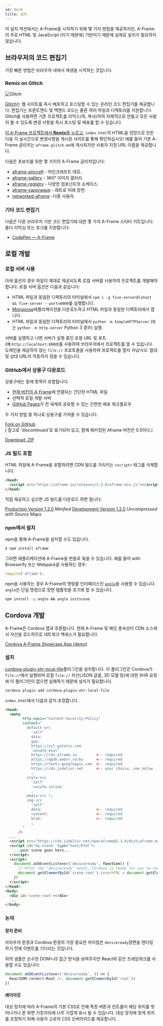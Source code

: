 ```yaml
---
id: doc8
title: 설치
---
```


이 설치 섹션에서는 A-Frame을 시작하기 위해 몇 가지 방법을 제공하지만,
A-Frame이 주로 HTML 및 JavaScript (이기 때문에) 기반이기 때문에 
실제로 설치가 필요하지 않습니다.

<!--toc-->

## 브라우저의 코드 편집기

가장 빠른 방법은 브라우저 내에서 재생을 시작하는 것입니다.

### Remix on Glitch

![Glitch](https://cloud.githubusercontent.com/assets/674727/24480466/54b17d22-1499-11e7-8a18-d4f76b49ad07.jpg)

[glitch]: https://glitch.com/~aframe

[Glitch][glitch]는 웹 사이트를 즉시 배포하고 호스팅할 수 있는 온라인 코드 편집기를 제공합니다. 
편집기는 프론트엔드 및 백엔드 코드는 물론 여러 파일과 디렉토리를 지원합니다. 
Glitch를 사용하면 기존 프로젝트를 리믹스(즉, 복사)하여 자체적으로 만들고 모든 사람이 볼 수 있도록 
변경 사항을 즉시 호스팅 및 배포를 할 수 있습니다.

[이 A-Frame 프로젝트에서 **Remix**를 누르고][glitch], `index.html`의 HTML을 엉망으로 만든 다음 각 
실시간으로 변경사항을 게시된 사이트를 통해 확인하십시오!
예를 들어 기본 A-Frame 글리치는 `aframe.glitch.me`에 게시되지만 사용자 지정 URL 이름을 제공합니다.

다음은 초보자를 위한 몇 가지의 A-Frame 글리치입니다:

- [aframe-aincraft](https://glitch.com/~aframe-aincraft) - 마인크래프트 데모.
- [aframe-gallery](https://glitch.com/~aframe-gallery) - 360&deg; 이미지 갤러리.
- [aframe-registry](https://glitch.com/~aframe-registry) - 다양한 컴포넌트의 쇼케이스.
- [aframe-vaporwave](https://glitch.com/~aframe-vaporwave) - 레트로 미래 장면.
- [networked-aframe](https://glitch.com/~networked-aframe) -다중 사용자.

### 기타 코드 편집기

다음은 다른 브라우저 기반 코드 편집기에 대한 몇 가지 A-Frame 스타터 키트입니다. 둘다 리믹싱 또는 포크를 지원합니다:

- [CodePen &mdash; A-Frame](https://codepen.io/mozvr/pen/BjygdO)

## 로컬 개발

### 로컬 서버 사용

아래 옵션의 경우 파일이 제대로 제공되도록 로컬 서버를 사용하여 프로젝트를 개발해야 합니다. 로컬 서버 옵션은 다음과 같습니다:

- HTML 파일과 동일한 디렉토리의 터미널에서 `npm i -g five-server@latest && five-server --port=8000`를 실행합니다.
- [Mongoose](https://www.cesanta.com/products/binary)애플리케이션을 다운로드하고 HTML 파일과 동일한 디렉토리에서 엽니다.
- HTML 파일과 동일한 디렉토리의 터미널에서 `python -m SimpleHTTPServer` (또는 `python -m http.server` Python 3 경우) 실행.

서버를 실행하고 나면 서버가 실행 중인 로컬 URL 및 포트(예:`http://localhost:8000`)를 사용하여 브라우저에서 프로젝트를 열 수 있습니다.
도메인을 제공하지 않는 `file://` 프로토콜을 사용하여 프로젝트를 열지 *마십시오.* 절대 및 상대 URL이 작동하지 않을 수 있습니다.

### GitHub에서 상용구 다운로드

[ghpages]: https://pages.github.com/

상용구에는 밑에 항목이 포함됩니다:

- [현재 버전의 A-Frame](#builds-prod)에 연결되는 간단한 HTML 파일
- 선택적 로컬 개발 서버
- [GitHub Pages][ghpages]가 전 세계와 공유할 수 있는 간편한 배포 워크플로우

두 가지 방법 중 하나로 상용구를 가져올 수 있습니다.

<a class="btn btn-download" href="https://github.com/aframevr/aframe-boilerplate/">Fork on GitHub</a>
<br>( 참고로 'discontinued'로 표기되어 있고, 함께 패키징된 Aframe 버전은 0.5이다.)

<a class="btn btn-download" href="https://github.com/aframevr/aframe-boilerplate/archive/master.zip" download="aframe-boilerplate.zip">Download .ZIP<span></span></a>

### JS 빌드 포함

HTML 파일에 A-Frame을 포함하려면 CDN 빌드를 가리키는 `<script>` 태그를 삭제합니다:

```html
<head>
  <script src="https://aframe.io/releases/1.2.0/aframe.min.js"></script>
</head>
```

직접 제공하고 싶으면 JS 빌드를 다운로드 하면 됩니다:

<a id="builds-prod" class="btn btn-download" href="https://aframe.io/releases/1.2.0/aframe.min.js" download>Production Version <span>1.2.0</span></a> <em class="install-note">Minified</em>
<a id="builds-dev" class="btn btn-download" href="https://aframe.io/releases/1.2.0/aframe.js" download>Development Version <span>1.2.0</span></a> <em class="install-note">Uncompressed with Source Maps</em>

### npm에서 설치

npm을 통해 A-Frame을 설치할 수도 있습니다.

```bash
$ npm install aframe
```

그러면 애플리케이션에 A-Frame을 번들로 묶을 수 있습니다. 예를 들어 with Browserify 또는 Webpack을 사용하는 경우:

```js
require('aframe');
```

[angle]: https://www.npmjs.com/package/angle

npm을 사용하는 경우 A-Frame의 명령줄 인터페이스인 [`angle`][angle]을 사용할 수 있습니다.
`angle`은 단일 명령으로 장면 템플릿을 초기화 할 수 있습니다.

```sh
npm install -g angle && angle initscene
```

## Cordova 개발

A-Frame은 Cordova 앱과 호환됩니다. 현재 A-Frame 및 해당 종속성이 CDN 소스에서 자산을 로드하므로 네트워크 액세스가 필요합니다.

[Cordova A-Frame Showcase App (demo)](https://github.com/benallfree/cordova-aframe-showcase)

### 설치

[cordova-plugin-xhr-local-file](https://github.com/benallfree/cordova-plugin-xhr-local-file)플러그인을 설치합니다. 
이 플러그인은 Cordova가 `file://`에서 실행되며 로컬 `file://` 자산(JSON 글꼴, 3D 모델 등)에 대한 XHR 요청에 
이 플러그인이 없으면 실패하기 때문에 설치가 필요합니다.

```bash
cordova plugin add cordova-plugin-xhr-local-file
```

`index.html`에서 다음과 같이 조정합니다.

```html
<head>
  <meta
        http-equiv="Content-Security-Policy"
        content="
          default-src 
            'self' 
            data: 
            gap: 
            https://ssl.gstatic.com 
            'unsafe-eval' 
            https://cdn.aframe.io         <-- required
            https://dpdb.webvr.rocks      <-- required
            https://fonts.googleapis.com  <-- required
            https://cdn.jsdelivr.net      <-- your choice, see below
            ; 
          style-src 
            'self' 
            'unsafe-inline'
            ; 
          media-src *; 
          img-src 
            'self' 
            data:                         <-- required
            content:                      <-- required
            blob:                         <-- required
            ;
        "
      />
  ...
  <script src="https://cdn.jsdelivr.net/npm/aframe@1.2.0/dist/aframe-master.min.js"></script>
  <script id='my-scene' type="text/html">
    ...your scene goes here...
  </script>
  <script>
    document.addEventListener('deviceready', function() {
      // After the 'deviceready' event, Cordova is ready for you to render your A-Frame scene.
      document.getElementById('scene-root').innerHTML = document.getElementById('my-scene').innerHTML
    })
  </script>
</head>
<body>
  <div id='scene-root'></div>
  ...
</body>
```

### 논의


#### 장치 준비
브라우저 환경과 Cordova 환경의 가장 중요한 차이점은 `deviceready`장면을 렌더링 하기 전에 이벤트를 기다리는 것입니다.

위의 샘플은 순수한 DOM+JS 접근 방식을 보여주지만 React와 같은 프레임워크를 사용할 수도 있습니다:

```javascript
document.addEventListener('deviceready', () => {
  ReactDOM.render(<Root />, document.getElementById('root'))
})
```

#### 레이아웃

대상 장치에 따라 A-Frame의 기본 CSS로 인해 특정 버튼과 컨트롤이 해당 위치를 벗어나거나 
폰 화면 가장자리에 너무 가깝게 표시 될 수 있습니다. 대상 장치에 맞게 위치를 조정하기 위해 사용자 고유의 CSS 오버라이드를 제공합니다.
